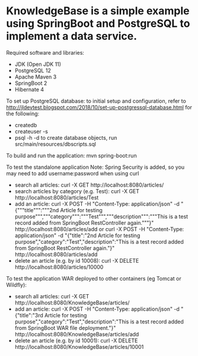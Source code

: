 # KnowledgeBase is a simple example using SpringBoot and PostgreSQL to implement a data service.
Required software and libraries:
  - JDK (Open JDK 11)
  - PostgreSQL 12
  - Apache Maven 3
  - SpringBoot 2
  - Hibernate 4

To set up PostgreSQL database:
  to initial setup and configuration, refer to http://jldevtest.blogspot.com/2018/10/set-up-postgressql-database.html for the following:
  - createdb <database name>
  - createuser -s <user name>
  - psql -h <server name> -d <database name>
  to create database objects, run src/main/resources/dbscripts.sql
  
To build and run the application:
  mvn spring-boot:run

To test the standalone application Note: Spring Security is added, so you may need to add username:password when using curl
  - search all articles: curl -X GET http://localhost:8080/articles/
  - search articles by category (e.g. Test): curl -X GET http://localhost:8080/articles/Test
  - add an article: curl -X POST -H "Content-Type: application/json" -d "{"""title""":"""2nd Article for testing purpose""","""category""":"""Test""","""description""":"""This is a test record added from SpringBoot RestController again."""}" http://localhost:8080/articles/add
    or curl -X POST -H "Content-Type: application/json" -d "{\"title\":\"2nd Article for testing purpose\",\"category\":\"Test\",\"description\":\"This is a test record added from SpringBoot RestController again.\"}" http://localhost:8080/articles/add
  - delete an article (e.g. by id 10008): curl -X DELETE http://localhost:8080/articles/10000

To test the application WAR deployed to other containers (eg Tomcat or Wildfly):
  - search all articles: curl -X GET http://localhost:8080/KnowledgeBase/articles/
  - add an article: curl -X POST -H "Content-Type: application/json" -d "{\"title\":\"3rd Article for testing purpose\",\"category\":\"Test\",\"description\":\"This is a test record added from SpringBoot WAR file deployment.\"}" http://localhost:8080/KnowledgeBase/articles/add
  - delete an article (e.g. by id 10001): curl -X DELETE http://localhost:8080/KnowledgeBase/articles/10001
    
